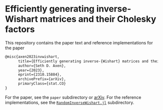 # Efficiently generating inverse-Wishart matrices and their Cholesky factors

This repository contains the paper text and reference implementations for the paper

```tex
@misc{axen2023invwishart,
      title={Efficiently generating inverse-{Wishart} matrices and their {Cholesky} factors}, 
      author={Seth D. Axen},
      year={2023},
      eprint={2310.15884},
      archivePrefix={arXiv},
      primaryClass={stat.CO}
}
```

For the paper, see the `paper` subdirectory or [arXiv]().
For the reference implementations, see the [`RandomInverseWishart.jl`](./RandomInverseWishart.jl) subdirectory.
